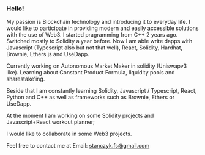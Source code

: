 ### Hello!

My passion is Blockchain technology and introducing it to everyday life. I would like to participate in providing modern and easily accessible solutions with the use of Web3. I started pragramming from C++ 2 years ago. Switched mostly to Solidity a year before. Now I am able write dapps with Javascript (Typescript also but not that well), React, Solidity, Hardhat, Brownie, Ethers.js and UseDapp. 

Currently working on Autonomous Market Maker in solidity (Uniswapv3 like). Learning about Constant Product Formula, liquidity pools and sharestake'ing.

Beside that I am constantly learning Solidity, Javascript / Typescript, React, Python and C++ as well as frameworks such as Brownie, Ethers or UseDapp.

At the moment I am working on some Solidity projects and Javascript+React workout planner;

I would like to collaborate in some Web3 projects. 

Feel free to contact me at Email: stanczyk.fs@gmail.com




<!--
**FStanczyk/FStanczyk** is a ✨ _special_ ✨ repository because its `README.md` (this file) appears on your GitHub profile.

Here are some ideas to get you started:

- 🔭 I’m currently working on ...
- 🌱 I’m currently learning ...
- 👯 I’m looking to collaborate on ...
- 🤔 I’m looking for help with ...
- 💬 Ask me about ...
- 📫 How to reach me: ...
- 😄 Pronouns: ...
- ⚡ Fun fact: ...
-->
